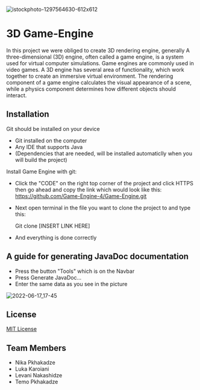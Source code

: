 ![istockphoto-1297564630-612x612](https://user-images.githubusercontent.com/73776293/174305847-bfb3745c-7e5f-4dc5-835c-d60f51d32ec0.jpg)

# 3D Game-Engine

In this project we were obliged to create 3D rendering engine, generally A three-dimensional (3D) engine, often called a game engine, is a system used for virtual computer simulations. Game engines are commonly used in video games. A 3D engine has several area of functionality, which work together to create an immersive virtual environment. The rendering component of a game engine calculates the visual appearance of a scene, while a physics component determines how different objects should interact.

## Installation
Git should be installed on your device

* Git installed on the computer
* Any IDE that supports Java
* (Dependencies that are needed, will be installed automaticlly when you will build the project)

Install Game Engine with git:

* Click the "CODE" on the right top corner of the project and click HTTPS then go ahead and copy the link which would look like this: 
  https://github.com/Game-Engine-4/Game-Engine.git
* Next open terminal in the file you want to clone the project to and type this:

  Git clone [INSERT LINK HERE]
  
* And everything is done correctly

## A guide for generating JavaDoc documentation
* Press the button "Tools" which is on the Navbar
* Press Generate JavaDoc...
* Enter the same data as you see in the picture

![2022-06-17_17-45](https://user-images.githubusercontent.com/73776293/174310794-861b139d-171f-4a30-b873-17248455eea6.png)

## License
[MIT License](https://choosealicense.com/licenses/mit/)

## Team Members
* Nika Pkhakadze
* Luka Karoiani
* Levani Nakashidze
* Temo Pkhakadze

